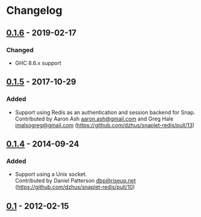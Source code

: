 # Changelog

## [0.1.6] - 2019-02-17

### Changed

- GHC 8.6.x support

## [0.1.5] - 2017-10-29

### Added

- Support using Redis as an authentication and session backend for
  Snap. \
  Contributed by Aaron Ash <aaron.ash@gmail.com> and Greg Hale
  <imalsogreg@gmail.com>
  (<https://github.com/dzhus/snaplet-redis/pull/13>)

## [0.1.4] - 2014-09-24

### Added

- Support using a Unix socket.\
  Contributed by Daniel Patterson <dbp@riseup.net>
  (<https://github.com/dzhus/snaplet-redis/pull/10>)

## [0.1] - 2012-02-15

[0.1.6]: https://github.com/dzhus/snaplet-redis/compare/0.1.5...0.1.6
[0.1.5]: https://github.com/dzhus/snaplet-redis/compare/0.1.4...0.1.5
[0.1.4]: https://github.com/dzhus/snaplet-redis/compare/0.1...0.1.4
[0.1]: https://github.com/dzhus/snaplet-redis/tree/0.1

